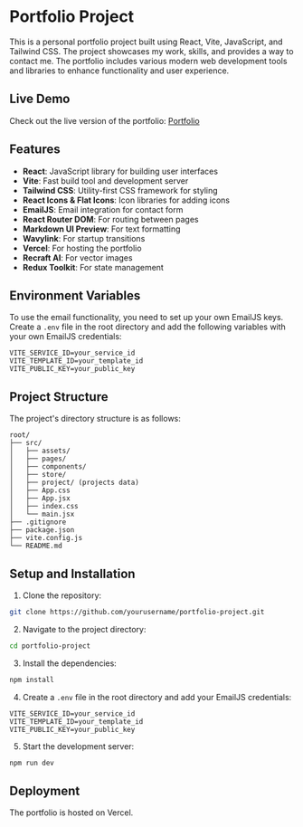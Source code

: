 # Portfolio Project

This is a personal portfolio project built using React, Vite, JavaScript, and Tailwind CSS. The project showcases my work, skills, and provides a way to contact me. The portfolio includes various modern web development tools and libraries to enhance functionality and user experience.

## Live Demo

Check out the live version of the portfolio: [ Portfolio](https://muhammadabdullahwaqar.vercel.app/)

## Features

- **React**: JavaScript library for building user interfaces
- **Vite**: Fast build tool and development server
- **Tailwind CSS**: Utility-first CSS framework for styling
- **React Icons & Flat Icons**: Icon libraries for adding icons
- **EmailJS**: Email integration for contact form
- **React Router DOM**: For routing between pages
- **Markdown UI Preview**: For text formatting
- **Wavylink**: For startup transitions
- **Vercel**: For hosting the portfolio
- **Recraft AI**: For vector images
- **Redux Toolkit**: For state management

## Environment Variables

To use the email functionality, you need to set up your own EmailJS keys. Create a `.env` file in the root directory and add the following variables with your own EmailJS credentials:

```env
VITE_SERVICE_ID=your_service_id
VITE_TEMPLATE_ID=your_template_id
VITE_PUBLIC_KEY=your_public_key
```

## Project Structure

The project's directory structure is as follows:

```
root/
├── src/
│   ├── assets/
│   ├── pages/
│   ├── components/
│   ├── store/
│   ├── project/ (projects data)
│   ├── App.css
│   ├── App.jsx
│   ├── index.css
│   └── main.jsx
├── .gitignore
├── package.json
├── vite.config.js
└── README.md
```

## Setup and Installation

1. Clone the repository:

```bash
git clone https://github.com/yourusername/portfolio-project.git
```

2. Navigate to the project directory:

```bash
cd portfolio-project
```

3. Install the dependencies:

```bash
npm install
```

4. Create a `.env` file in the root directory and add your EmailJS credentials:

```env
VITE_SERVICE_ID=your_service_id
VITE_TEMPLATE_ID=your_template_id
VITE_PUBLIC_KEY=your_public_key
```

5. Start the development server:

```bash
npm run dev
```

## Deployment

The portfolio is hosted on Vercel.
